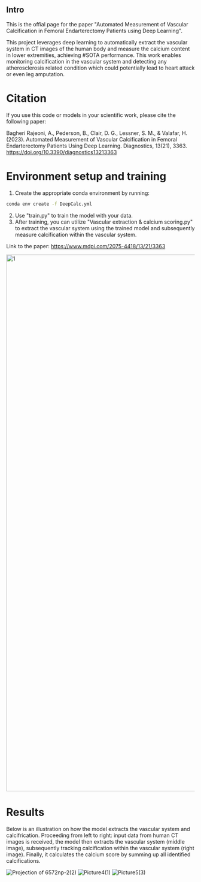 ## Intro
This is the offial page for the paper "Automated Measurement of Vascular Calcification in Femoral Endarterectomy Patients using Deep Learning". 

This project leverages deep learning to automatically extract the vascular system in CT images of the human body and measure the calcium content in lower extremities, achieving #SOTA performance. This work enables monitoring calcification in the vascular system and detecting any atherosclerosis related condition which could potentially lead to heart attack or even leg amputation.

# Citation 
If you use this code or models in your scientific work, please cite the following paper:

Bagheri Rajeoni, A., Pederson, B., Clair, D. G., Lessner, S. M., & Valafar, H. (2023). Automated Measurement of Vascular Calcification in Femoral Endarterectomy Patients Using Deep Learning. Diagnostics, 13(21), 3363. https://doi.org/10.3390/diagnostics13213363



# Environment setup and training
1. Create the appropriate conda environment by running:

```bash
conda env create -f DeepCalc.yml
```

2. Use "train.py" to train the model with your data.
3. After training, you can utilize "Vascular extraction & calcium scoring.py" to extract the vascular system using the trained model and subsequently measure calcification within the vascular system.

Link to the paper: https://www.mdpi.com/2075-4418/13/21/3363

<img width="1432" alt="1" src="https://github.com/pip-alireza/DeepCalcScoring/assets/130691419/028751e0-1bea-47d8-b501-6f1fc8b1c54b">






# Results
Below is an illustration on how the model extracts the vascular system and calcifrication. Proceeding from left to right: input data from human CT images is received, the model then extracts the vascular system (middle image), subsequently tracking calcification within the vascular system (right image). Finally, it calculates the calcium score by summing up all identified calcifications.

![Projection of 6572np-2(2)](https://github.com/pip-alireza/DeepCalcScoring/assets/130691419/03aa5da8-9564-4e93-b9de-ca55ef59e3ee)
![Picture4(1)](https://github.com/pip-alireza/DeepCalcScoring/assets/130691419/a5174ae6-c23a-4774-999f-b0b09952236c)
![Picture5(3)](https://github.com/pip-alireza/DeepCalcScoring/assets/130691419/08e2a60d-cb8f-4e86-bc1c-b0f47d3e1296)
